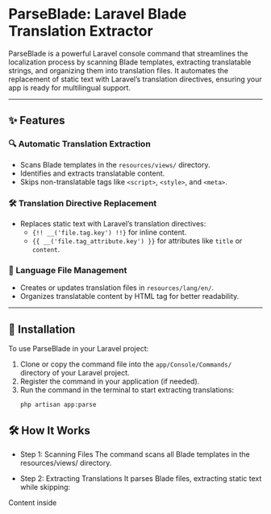 # ParseBlade: Laravel Blade Translation Extractor

ParseBlade is a powerful Laravel console command that streamlines the localization process by scanning Blade templates, extracting translatable strings, and organizing them into translation files. It automates the replacement of static text with Laravel’s translation directives, ensuring your app is ready for multilingual support.

---

## ✨ Features

### 🔍 Automatic Translation Extraction

- Scans Blade templates in the `resources/views/` directory.
- Identifies and extracts translatable content.
- Skips non-translatable tags like `<script>`, `<style>`, and `<meta>`.

### 🛠️ Translation Directive Replacement

- Replaces static text with Laravel’s translation directives:
  - `{!! __('file.tag.key') !!}` for inline content.
  - `{{ __('file.tag_attribute.key') }}` for attributes like `title` or `content`.

### 📁 Language File Management

- Creates or updates translation files in `resources/lang/en/`.
- Organizes translatable content by HTML tag for better readability.

---

## 🚀 Installation

To use ParseBlade in your Laravel project:

1. Clone or copy the command file into the `app/Console/Commands/` directory of your Laravel project.
2. Register the command in your application (if needed).
3. Run the command in the terminal to start extracting translations:
   ```bash
   php artisan app:parse
   ```

## 🛠️ How It Works

- Step 1: Scanning Files
  The command scans all Blade templates in the resources/views/ directory.

- Step 2: Extracting Translations
  It parses Blade files, extracting static text while skipping:

Content inside <script>, <style>, and <meta> tags.
Blade directives and dynamic content.
Step 3: Saving Changes
Updates Blade templates by replacing static text with translation directives.
Writes extracted strings into organized translation files in `resources/lang/en/`.

## 🔄 Detailed Process

- Text Extraction and Replacement
- processBladeContent

Parses the Blade template content.
Skips unwanted tags and extracts translatable text.
extractTranslations

Uses DOMDocument and DOMXPath to identify text nodes.
Replaces static text with directives like {!! **('file.tag.key') !!}.
Handling Attributes
processAttributeNode
Handles attributes (e.g., title, content) by replacing their values with directives:
php
Copy code
{{ **('file.tag_attribute.key') }}
Generating Translation Keys
generateKey
Creates unique keys based on the text content.
Example: "Welcome to my site" → welcome_to_my_site.

## 📝 Example

```bash
<div>Welcome to our site!</div>
<meta name="author" content="Your Name">

<div>{!! __('file.div.welcome_to_our_site') !!}</div>
<meta name="author" content="{{ __('file.meta_content.author') }}">
```

Generated Language File
resources/lang/en/file.php:

```bash
return [
'div' => [
'welcome_to_our_site' => 'Welcome to our site!',
],
'meta_content' => [
'author' => 'Your Name',
],
];
```

## ✅ What It Covers

Does:
Extract static text for localization.
Handle UTF-8 content (e.g., Arabic, Chinese).
Replace content inside text nodes and attributes.
Doesn’t:
Modify <script>, <style>, or <meta> tags.
Process content already wrapped in translation directives.

## 🏆 Practical Benefits

Automates Localization
Streamlines the localization process by automating string extraction and organizing translations into structured files.

Clean Code
Keeps your Blade templates clean and readable by replacing static text with standardized translation directives.

## ⚡ Usage

Run the command to process all Blade files:

bash
Copy code
php artisan app:parse
This will:

Extract all translatable strings from Blade templates.
Replace static text with translation directives.
Generate or update language files in the `resources/lang/` directory.

## 📜 License

ParseBlade is open-source and licensed under the MIT License. You are free to use and modify it to suit your project needs.

